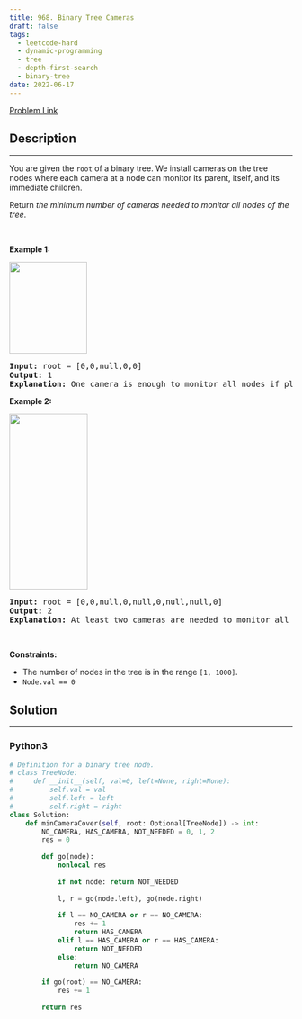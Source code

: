 ```yaml
---
title: 968. Binary Tree Cameras
draft: false
tags: 
  - leetcode-hard
  - dynamic-programming
  - tree
  - depth-first-search
  - binary-tree
date: 2022-06-17
---
```


[Problem Link](https://leetcode.com/problems/binary-tree-cameras/)

## Description

---
<p>You are given the <code>root</code> of a binary tree. We install cameras on the tree nodes where each camera at a node can monitor its parent, itself, and its immediate children.</p>

<p>Return <em>the minimum number of cameras needed to monitor all nodes of the tree</em>.</p>

<p>&nbsp;</p>
<p><strong class="example">Example 1:</strong></p>
<img alt="" src="https://assets.leetcode.com/uploads/2018/12/29/bst_cameras_01.png" style="width: 138px; height: 163px;" />
<pre>
<strong>Input:</strong> root = [0,0,null,0,0]
<strong>Output:</strong> 1
<strong>Explanation:</strong> One camera is enough to monitor all nodes if placed as shown.
</pre>

<p><strong class="example">Example 2:</strong></p>
<img alt="" src="https://assets.leetcode.com/uploads/2018/12/29/bst_cameras_02.png" style="width: 139px; height: 312px;" />
<pre>
<strong>Input:</strong> root = [0,0,null,0,null,0,null,null,0]
<strong>Output:</strong> 2
<strong>Explanation:</strong> At least two cameras are needed to monitor all nodes of the tree. The above image shows one of the valid configurations of camera placement.
</pre>

<p>&nbsp;</p>
<p><strong>Constraints:</strong></p>

<ul>
	<li>The number of nodes in the tree is in the range <code>[1, 1000]</code>.</li>
	<li><code>Node.val == 0</code></li>
</ul>


## Solution

---
### Python3
``` py title='binary-tree-cameras'
# Definition for a binary tree node.
# class TreeNode:
#     def __init__(self, val=0, left=None, right=None):
#         self.val = val
#         self.left = left
#         self.right = right
class Solution:
    def minCameraCover(self, root: Optional[TreeNode]) -> int:
        NO_CAMERA, HAS_CAMERA, NOT_NEEDED = 0, 1, 2
        res = 0
        
        def go(node):
            nonlocal res
            
            if not node: return NOT_NEEDED
            
            l, r = go(node.left), go(node.right)
            
            if l == NO_CAMERA or r == NO_CAMERA:
                res += 1
                return HAS_CAMERA
            elif l == HAS_CAMERA or r == HAS_CAMERA:
                return NOT_NEEDED
            else:
                return NO_CAMERA
        
        if go(root) == NO_CAMERA:
            res += 1
        
        return res
```

